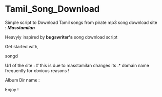 # Tamil_Song_Download


Simple script to Download Tamil songs from pirate mp3 song download site : ***Masstamilan***

Heavyly inspired by **bugswriter's** song download script

Get started with, 

songd <Url of the album page>

Url of the site :            # this is due to masstamilan changes its .* domain name frequently for obvious reasons !

Album Dir name :

Enjoy !